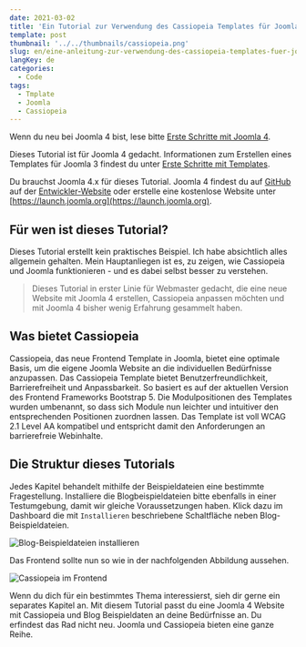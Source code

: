 ```yaml
---
date: 2021-03-02
title: 'Ein Tutorial zur Verwendung des Cassiopeia Templates für Joomla 4 - für barrierefreies und responsives Web Design'
template: post
thumbnail: '../../thumbnails/cassiopeia.png'
slug: en/eine-anleitung-zur-verwendung-des-cassiopeia-templates-fuer-joomla-4-vorwort
langKey: de
categories:
  - Code
tags:
  - Tmplate
  - Joomla
  - Cassiopeia
---
```


Wenn du neu bei Joomla 4 bist, lese bitte [Erste Schritte mit Joomla 4](https://docs.joomla.org/J4.x:Getting_Started_with_Joomla/de).

Dieses Tutorial ist für Joomla 4 gedacht. Informationen zum Erstellen eines Templates für Joomla 3 findest du unter [Erste Schritte mit Templates](https://docs.joomla.org/J3.x:Getting_Started_with_Templates/de).

Du brauchst Joomla 4.x für dieses Tutorial. Joomla 4 findest du auf [GitHub](https://github.com/joomla/joomla-cms/tags) auf der [Entwickler-Website](https://developer.joomla.org/nightly-builds.html) oder erstelle eine kostenlose Website unter [https://launch.joomla.org](https://launch.joomla.org).

## Für wen ist dieses Tutorial?

Dieses Tutorial erstellt kein praktisches Beispiel. Ich habe absichtlich alles allgemein gehalten. Mein Hauptanliegen ist es, zu zeigen, wie Cassiopeia und Joomla funktionieren - und es dabei selbst besser zu verstehen.

> Dieses Tutorial in erster Linie für Webmaster gedacht, die eine neue Website mit Joomla 4 erstellen, Cassiopeia anpassen möchten und mit Joomla 4 bisher wenig Erfahrung gesammelt haben.

## Was bietet Cassiopeia

Cassiopeia, das neue Frontend Template in Joomla, bietet eine optimale Basis, um die eigene Joomla Website an die individuellen Bedürfnisse anzupassen. Das Cassiopeia Template bietet Benutzerfreundlichkeit, Barrierefreiheit und Anpassbarkeit. So basiert es auf der aktuellen Version des Frontend Frameworks Bootstrap 5. Die Modulpositionen des Templates wurden umbenannt, so dass sich Module nun leichter und intuitiver den entsprechenden Positionen zuordnen lassen. Das Template ist voll WCAG 2.1 Level AA kompatibel und entspricht damit den Anforderungen an barrierefreie Webinhalte.

## Die Struktur dieses Tutorials

Jedes Kapitel behandelt mithilfe der Beispieldateien eine bestimmte Fragestellung. Installiere die Blogbeispieldateien bitte ebenfalls in einer Testumgebung, damit wir gleiche Voraussetzungen haben. Klick dazu im Dashboard die mit `Installieren` beschriebene Schaltfläche neben Blog-Beispieldateien.

![Blog-Beispieldateien installieren](/images/c11.png)

Das Frontend sollte nun so wie in der nachfolgenden Abbildung aussehen.

![Cassiopeia im Frontend](/images/c12.png)

Wenn du dich für ein bestimmtes Thema interessierst, sieh dir gerne ein separates Kapitel an. Mit diesem Tutorial passt du eine Joomla 4 Website mit Cassiopeia und Blog Beispieldaten an deine Bedürfnisse an. Du erfindest das Rad nicht neu. Joomla und Cassiopeia bieten eine ganze Reihe.
<img src="https://vg04.met.vgwort.de/na/a80a6bb002ca4d5eb5184c212da9f1c1" width="1" height="1" alt="">
